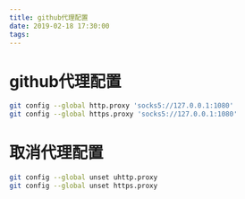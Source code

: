 ```yaml
---
title: github代理配置
date: 2019-02-18 17:30:00
tags:
---
```


# github代理配置

```bash
git config --global http.proxy 'socks5://127.0.0.1:1080'
git config --global https.proxy 'socks5://127.0.0.1:1080'
```

# 取消代理配置

```bash
git config --global unset uhttp.proxy
git config --global unset https.proxy
```
